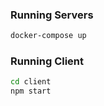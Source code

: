 ### Running Servers
```bash
docker-compose up
```

### Running Client
```bash
cd client
npm start
```